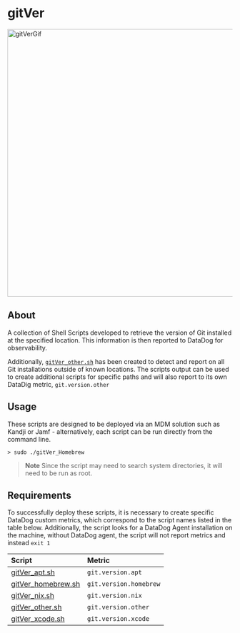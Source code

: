 # gitVer

<img alt="gitVerGif" src="https://user-images.githubusercontent.com/72744507/218676145-01f84bcc-4b1c-4cd4-aef0-c398d29d8634.gif" width="600" />

About
------

A collection of Shell Scripts developed to retrieve the version of Git installed at the specified location. This information is then reported to DataDog for observability.

Additionally, [`gitVer_other.sh`](https://github.com/maximlevey/gitVer/blob/main/gitVer_other.sh) has been created to detect and report on all Git installations outside of known locations. The scripts output can be used to create additional scripts for specific paths and will also report to its own DataDig metric, `git.version.other` 

Usage
------

These scripts are designed to be deployed via an MDM solution such as Kandji or Jamf - alternatively, each script can be run directly from the command line.  
```
> sudo ./gitVer_Homebrew
```
> **Note**
>Since the script may need to search system directories, it will need to be run as root.

Requirements
------

To successfully deploy these scripts, it is necessary to create specific DataDog custom metrics, which correspond to the script names listed in the table below. Additionally, the script looks for a DataDog Agent installation on the machine, without DataDog agent, the script will not report metrics and instead `exit 1`

| Script      | Metric     | 
|:------------| :------------|
|[gitVer_apt.sh](https://github.com/maximlevey/gitVer/blob/main/gitVer_apt.sh)|`git.version.apt` |
|[gitVer_homebrew.sh](https://github.com/maximlevey/gitVer/blob/main//gitVer_homebrew.sh)|   `git.version.homebrew`    |
|[gitVer_nix.sh](https://github.com/maximlevey/gitVer/blob/main/gitVer_nix.sh)|`git.version.nix` |
|[gitVer_other.sh](https://github.com/maximlevey/gitVer/blob/main/gitVer_other.sh)|`git.version.other` |
|[gitVer_xcode.sh](https://github.com/maximlevey/gitVer/blob/main/gitVer_xcode.sh)|`git.version.xcode` |

